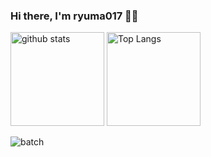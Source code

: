 ### Hi there, I'm ryuma017 👋🏻
<p align="left"> 
  <img alt="github stats" height="150px" src="https://github-readme-stats.vercel.app/api?username=ryuma017&count_private=true&show_icons=true&theme=default" />
  <img alt="Top Langs" height="150px" src="https://github-readme-stats.vercel.app/api/top-langs/?username=ryuma017&show_icons=true&theme=default" />
</p>
<p>
  <img alt="batch" src="https://komarev.com/ghpvc/?username=ryuma017&color=blue$style=plastic" />
</p>
